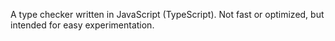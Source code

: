 A type checker written in JavaScript (TypeScript). Not fast or optimized, but intended for easy experimentation.
